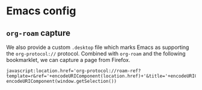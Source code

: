 # Emacs config

## `org-roam` capture

We also provide a custom `.desktop` file which marks Emacs as supporting the `org-protocol://` protocol. Combined with
`org-roam` and the following bookmarklet, we can capture a page from Firefox.

```
javascript:location.href='org-protocol://roam-ref?template=r&ref='+encodeURIComponent(location.href)+'&title='+encodeURIComponent(document.title)+'&body='+ encodeURIComponent(window.getSelection())
```
